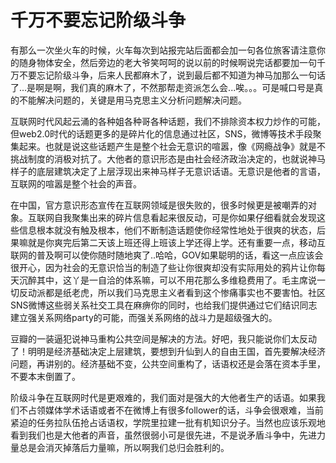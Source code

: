 # 千万不要忘记阶级斗争


有那么一次坐火车的时候，火车每次到站报完站后面都会加一句各位旅客请注意你的随身物体安全，然后旁边的老大爷笑呵呵的说以前的时候啊说完话都要加一句千万不要忘记阶级斗争，后来人民都麻木了，说到最后都不知道为神马加那么一句话了...是啊是啊，我们真的麻木了，不然那帮走资派怎么会...唉。。。可是喊口号是真的不能解决问题的，关键是用马克思主义分析问题解决问题。

互联网时代风起云涌的各种姐各种哥各种话题，我们不排除资本权力炒作的可能，但web2.0时代的话题更多的是碎片化的信息通过社区，SNS，微博等技术手段聚集起来。也就是说这些话题产生是整个社会无意识的喧嚣，像《网瘾战争》就是不挑战制度的消极对抗了。大他者的意识形态是由社会经济政治决定的，也就说神马样子的底层建筑决定了上层浮现出来神马样子无意识话语。无意识是他者的言语，互联网的喧嚣是整个社会的声音。

在中国，官方意识形态宣传在互联网领域是很失败的，很多时候更是被嘲弄的对象。互联网自我聚集出来的碎片信息看起来很反动，可是你如果仔细看就会发现这些信息根本就没有触及根本，他们不断制造话题使你经常性地处于很爽的状态，后果嘛就是你爽完后第二天该上班还得上班该上学还得上学。还有重要一点，移动互联网的普及啊可以使你随时随地爽了..哈哈，GOV如果聪明的话，看这一点应该会很开心，因为社会的无意识恰当的制造了些让你很爽却没有实际用处的鸦片让你每天沉醉其中，这丫是一自洽的体系嘛，可以不用花那么多维稳费用了。毛主席说一切反动派都是纸老虎，所以我们马克思主义者看到这个惨痛事实也不要害怕。社区SNS微博这些弱关系社交工具在麻痹你的同时，也给我们提供通过它们结识同志建立强关系网络party的可能，而强关系网络的战斗力是超级强大的。

豆瓣的一装逼犯说神马重构公共空间是解决的方法。好吧，我只能说你们太反动了！明明是经济基础决定上层建筑，要想到升仙到人的自由王国，首先要解决经济问题，再讲别的。经济基础不变，公共空间重构了，话语权还是会落在资本手里，不要本末倒置了。

阶级斗争在互联网时代是更艰难的，我们面对是强大的大他者生产的话语。如果我们不占领媒体学术话语或者不在微博上有很多follower的话，斗争会很艰难，当前紧迫的任务拉队伍抢占话语权，学院里拉建一批有机知识分子。当然也应该乐观地看到我们也是大他者的声音，虽然很弱小可是很先进，不是说矛盾斗争中，先进力量总是会消灭掉落后力量嘛，所以啊我们总归会胜利的。
